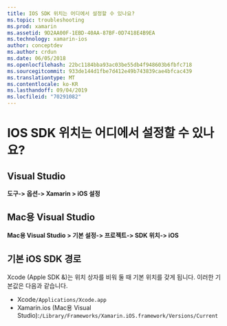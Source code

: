 ```yaml
---
title: IOS SDK 위치는 어디에서 설정할 수 있나요?
ms.topic: troubleshooting
ms.prod: xamarin
ms.assetid: 9D2AA00F-1EBD-40AA-87BF-0D7418E4B9EA
ms.technology: xamarin-ios
author: conceptdev
ms.author: crdun
ms.date: 06/05/2018
ms.openlocfilehash: 22bc1184bba93ac03be55db4f948603b6fbfc718
ms.sourcegitcommit: 933de144d1fbe7d412e49b743839cae4bfcac439
ms.translationtype: MT
ms.contentlocale: ko-KR
ms.lasthandoff: 09/04/2019
ms.locfileid: "70291082"
---
```

# <a name="where-can-i-set-my-ios-sdk-locations"></a>IOS SDK 위치는 어디에서 설정할 수 있나요?

## <a name="visual-studio"></a>Visual Studio

**도구-> 옵션-> Xamarin > iOS 설정**

## <a name="visual-studio-for-mac"></a>Mac용 Visual Studio

**Mac용 Visual Studio > 기본 설정-> 프로젝트-> SDK 위치-> iOS**

## <a name="default-ios-sdk-paths"></a>기본 iOS SDK 경로

Xcode (Apple SDK &)는 위치 상자를 비워 둘 때 기본 위치를 갖게 됩니다. 이러한 기본값은 다음과 같습니다.

- Xcode`/Applications/Xcode.app`
- Xamarin.ios (Mac용 Visual Studio):`/Library/Frameworks/Xamarin.iOS.framework/Versions/Current`


